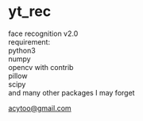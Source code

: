 # yt_rec
face recognition v2.0   
 requirement:   
 python3   
 numpy   
 opencv with contrib    
 pillow    
 scipy    
and many other packages I may forget    
 
acytoo@gmail.com 
